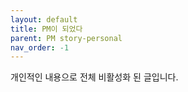 ```yaml
---
layout: default
title: PM이 되었다
parent: PM story-personal
nav_order: -1
---
```


개인적인  내용으로 전체 비활성화 된 글입니다.

<!--
PM의 길을 고민하던 시기에서 1년이 지난 시점의 지금. 나는 우연치 않은 기회로 PM이 되어있다. 그동안 너무 정신없이 달려와서 돌아볼 시간이 없었다. 하지만, 난 또 다시 UX로 돌아가야 하는가 고민 길에 놓여있다.
어렸을 때부터 나는 변덕이 심한 아이였다. 나는 대체 뭐가 하고 싶은 걸까. 우선 각 직무에 대해서 장단점을 정리해보려고 한다.

## PO
[장점]
- 내 마음대로 서비스·프로젝트의 방향성을 정할 수 있다.
[단점]
- 내가 대표도 아닌데, 나에게 주어지는 책임이 너무 크다.
- 욕받이 역할이다.

## PM
[장점]
- 여러 회사에서 필요로 하는 직무이다.
[단점]
- 재미가 없다.

## PD
[장점]
- 재미있다.
- 내 시간을 가질 수 있다 (책임이 적다).
[단점]
- 필요로 하는 회사가 많이 없다. (대기업은 서비스 기획자를 따로 두고 있음)


그렇다면, 대기업을 가고 싶냐 프로덕트디자이너를 하고 싶냐 했을 때, 나는 프로덕트디자이너를 하고 싶다. 죽이 되든 밥이 되든 한 우물 좀 파보자.
-->